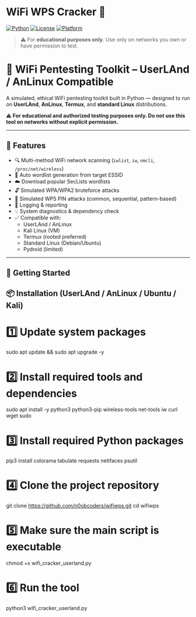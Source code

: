 # WiFi WPS Cracker 🔐

[![Python](https://img.shields.io/badge/python-3.6+-blue.svg)](https://www.python.org/)
[![License](https://img.shields.io/badge/license-MIT-green.svg)](LICENSE)
[![Platform](https://img.shields.io/badge/platform-UserLAnd%20%7C%20Linux%20%7C%20AnLinux-yellow.svg)]()

> ⚠️ For **educational purposes only**. Use only on networks you own or have permission to test.

# 🔐 WiFi Pentesting Toolkit – UserLAnd / AnLinux Compatible

A simulated, ethical WiFi pentesting toolkit built in Python — designed to run on **UserLAnd**, **AnLinux**, **Termux**, and **standard Linux** distributions.

⚠️ **For educational and authorized testing purposes only. Do not use this tool on networks without explicit permission.**

---

## 📌 Features

- 🔍 Multi-method WiFi network scanning (`iwlist`, `iw`, `nmcli`, `/proc/net/wireless`)
- 📂 Auto wordlist generation from target ESSID
- ☁️ Download popular SecLists wordlists
- 🔓 Simulated WPA/WPA2 bruteforce attacks
- 🔑 Simulated WPS PIN attacks (common, sequential, pattern-based)
- 📜 Logging & reporting
- 💡 System diagnostics & dependency check
- ✅ Compatible with:
  - UserLAnd / AnLinux
  - Kali Linux (VM)
  - Termux (rooted preferred)
  - Standard Linux (Debian/Ubuntu)
  - Pydroid (limited)

---

## 🚀 Getting Started

## 📦 Installation (UserLAnd / AnLinux / Ubuntu / Kali)

# 1️⃣ Update system packages
sudo apt update && sudo apt upgrade -y

# 2️⃣ Install required tools and dependencies
sudo apt install -y python3 python3-pip wireless-tools net-tools iw curl wget sudo

# 3️⃣ Install required Python packages
pip3 install colorama tabulate requests netifaces psutil

# 4️⃣ Clone the project repository
git clone https://github.com/n0obcoders/wifiwps.git
cd wifiwps

# 5️⃣ Make sure the main script is executable
chmod +x wifi_cracker_userland.py

# 6️⃣ Run the tool
python3 wifi_cracker_userland.py

